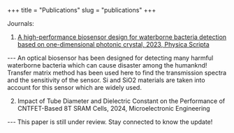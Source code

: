 +++
title = "Publications"
slug = "publications"
+++

Journals:
1. [A high-performance biosensor design for waterborne bacteria detection based on one-dimensional photonic crystal, 2023, Physica Scripta](https://iopscience.iop.org/article/10.1088/1402-4896/ace5f5)

--- An optical biosensor has been designed for detecting many harmful waterborne bacteria which can cause disaster among the humanknd! Transfer matrix method has been used here to find the transmission spectra and the sensitivity of the sensor. Si and SiO2 materials are taken into account for this sensor which are widely used.

2. Impact of Tube Diameter and Dielectric Constant on the Performance of CNTFET-Based 8T SRAM Cells, 2024, Microelectronic Engineering

--- This paper is still under review. Stay connected to know the update!